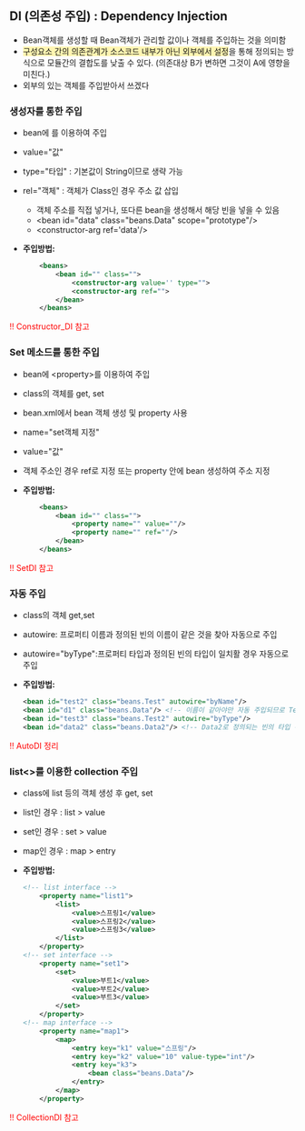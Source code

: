 ## DI (의존성 주입) : Dependency Injection
- Bean객체를 생성할 때 Bean객체가 관리할 값이나 객체를 주입하는 것을 의미함
- <span style="background-color:#fff5b1">구성요소 간의 의존관계가 소스코드 내부가 아닌 외부에서 설정</span>을 통해 정의되는 방식으로 모듈간의 결합도를 낮출 수 있다.
(의존대상 B가 변하면 그것이 A에 영향을 미친다.)
- 외부의 있는 객체를 주입받아서 쓰겠다

### 생성자를 통한 주입
- bean에 <constructor-arg>를 이용하여 주입
- value="값"
- type="타입" : 기본값이 String이므로 생략 가능
- rel="객체" : 객체가 Class인 경우 주소 값 삽입
	- 객체 주소를 직접 넣거나, 또다른 bean을 생성해서 해당 빈을 넣을 수 있음
	- \<bean id="data" class="beans.Data" scope="prototype"/>
	- \<constructor-arg ref='data'/>
	
- <span style="font-weight:bold;">주입방법:</span> 
	```xml
		<beans>
			<bean id="" class="">
				<constructor-arg value='' type="">
				<constructor-arg ref="">
			</bean>
		</beans>
	```

<span style="color:red;">!! Constructor_DI 참고</span>

### Set 메소드를 통한 주입
- bean에 \<property>를 이용하여 주입
- class의 객체를 get, set
- bean.xml에서 bean 객체 생성 및 property 사용
- name="set객체 지정"
- value="값"
- 객체 주소인 경우 ref로 지정 또는 property 안에 bean 생성하여 주소 지정

- <span style="font-weight:bold;">주입방법:</span> 
	```xml
		<beans>
			<bean id="" class="">
				<property name="" value=""/>
				<property name="" ref=""/>
			</bean>
		</beans>
	```

<span style="color:red;">!! SetDI 참고</span>

### 자동 주입
- class의 객체 get,set
- autowire: 프로퍼티 이름과 정의된 빈의 이름이 같은 것을 찾아 자동으로 주입
- autowire="byType":프로퍼티 타입과 정의된 빈의 타입이 일치활 경우 자동으로 주입

- <span style="font-weight:bold;">주입방법:</span> 
	```xml
	<bean id="test2" class="beans.Test" autowire="byName"/>
	<bean id="d1" class="beans.Data"/> <!-- 이름이 같아야만 자동 주입되므로 Test클래스의 객체를 다 적어줘야 함 -->
	<bean id="test3" class="beans.Test2" autowire="byType"/>
	<bean id="data2" class="beans.Data2"/> <!-- Data2로 정의되는 빈의 타입 -->
	```
<span style="color:red;">!! AutoDI 정리</span>

### list<>를 이용한 collection 주입
- class에 list 등의 객체 생성 후 get, set
- list인 경우 : list > value
- set인 경우 : set > value
- map인 경우 : map > entry

- <span style="font-weight:bold;">주입방법:</span> 
	```xml
	<!-- list interface -->
		<property name="list1">
			<list>
				<value>스프링1</value>
				<value>스프링2</value>
				<value>스프링3</value>
			</list>
		</property>
	<!-- set interface -->
		<property name="set1">
			<set>
				<value>부트1</value>
				<value>부트2</value>
				<value>부트3</value>
			</set>
		</property>
	<!-- map interface -->
		<property name="map1">
			<map>
				<entry key="k1" value="스프링"/>
				<entry key="k2" value="10" value-type="int"/>
				<entry key="k3">
					<bean class="beans.Data"/>
				</entry>
			</map>
		</property>
	```
<span style="color:red;">!! CollectionDI 참고</span>